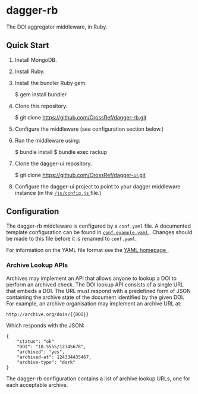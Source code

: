 # dagger-rb

The DOI aggregator middleware, in Ruby.

## Quick Start

1. Install MongoDB.
2. Install Ruby.
3. Install the bundler Ruby gem:

    $ gem install bundler

4. Clone this repository.

    $ git clone https://github.com/CrossRef/dagger-rb.git
	
5. Configure the middleware (see configuration section below.)
6. Run the middleware using:

    $ bundle install
	$ bundle exec rackup

7. Clone the dagger-ui repository.

    $ git clone https://github.com/CrossRef/dagger-ui.git

8. Configure the dagger-ui project to point to your dagger middleware
   instance (in the [ `/js/config.js` ](https://github.com/CrossRef/dagger-ui/blob/master/js/config.js) file.)

## Configuration

The dagger-rb middleware is configured by a `conf.yaml` file. A documented
template configuration can be found in [ `conf.example.yaml` ](conf.example.yaml). Changes should be made to this file before it is renamed to `conf.yaml`.

For information on the YAML file format see the [ YAML homepage ](http://yaml.org).

### Archive Lookup APIs

Archives may implement an API that allows anyone to lookup a DOI to perform
an archived check. The DOI lookup API consists of a single URL that embeds
a DOI. The URL must respond with a predefined form of JSON containing the
archive state of the document identified by the given DOI. For example, an
archive organisation may implement an archive URL at:

    http://archive.org/dois/{{DOI}}

Which responds with the JSON:

    {
	    "status": "ok"
	    "DOI": "10.5555/12345678",
		"archived": "yes",
		"archived-at": 124334435467,
		"archive-type": "dark"
    }

The dagger-rb configuration contains a list of archive lookup URLs, one for
each acceptable archive.
